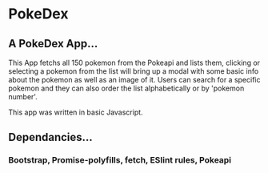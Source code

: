 # PokeDex
 ## A PokeDex App...
 
  This App fetchs all 150 pokemon from the Pokeapi and lists them, clicking or selecting a pokemon from the list
  will bring up a modal with some basic info about the pokemon as well as an image of it. Users can search for a specific pokemon and they can also order the list alphabetically or by 'pokemon number'.

  This app was written in basic Javascript.

  ## Dependancies...
  ### Bootstrap, Promise-polyfills, fetch, ESlint rules, Pokeapi

  
  

